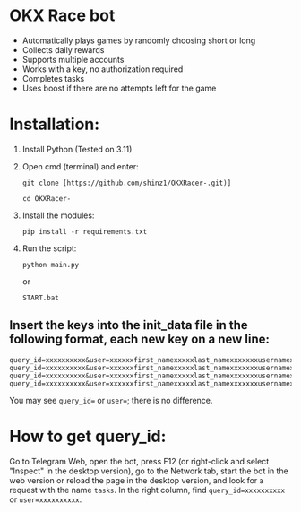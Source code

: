 # OKX Race bot

- Automatically plays games by randomly choosing short or long
- Collects daily rewards
- Supports multiple accounts
- Works with a key, no authorization required
- Completes tasks
- Uses boost if there are no attempts left for the game

# Installation:
1. Install Python (Tested on 3.11)

2. Open cmd (terminal) and enter:
   ```
   git clone [https://github.com/shinz1/OKXRacer-.git)]
   ```
   
   ```
   cd OKXRacer-
   ```
3. Install the modules:
   
   ```
   pip install -r requirements.txt
   ```

4. Run the script:
   ```
   python main.py
   ```

   or

   ```
   START.bat
   ```
   
## Insert the keys into the init_data file in the following format, each new key on a new line:
   ```
   query_id=xxxxxxxxxx&user=xxxxxxfirst_namexxxxxlast_namexxxxxxxusernamexxxxxxxlanguage_codexxxxxxxallows_write_to_pmxxxxxxx&auth_date=xxxxxx&hash=xxxxxxx
   query_id=xxxxxxxxxx&user=xxxxxxfirst_namexxxxxlast_namexxxxxxxusernamexxxxxxxlanguage_codexxxxxxxallows_write_to_pmxxxxxxx&auth_date=xxxxxx&hash=xxxxxxx
   query_id=xxxxxxxxxx&user=xxxxxxfirst_namexxxxxlast_namexxxxxxxusernamexxxxxxxlanguage_codexxxxxxxallows_write_to_pmxxxxxxx&auth_date=xxxxxx&hash=xxxxxxx
   query_id=xxxxxxxxxx&user=xxxxxxfirst_namexxxxxlast_namexxxxxxxusernamexxxxxxxlanguage_codexxxxxxxallows_write_to_pmxxxxxxx&auth_date=xxxxxx&hash=xxxxxxx
   ```
You may see `query_id=` or `user=`; there is no difference.

# How to get query_id:
Go to Telegram Web, open the bot, press F12 (or right-click and select "Inspect" in the desktop version), go to the Network tab, start the bot in the web version or reload the page in the desktop version, and look for a request with the name `tasks`. In the right column, find `query_id=xxxxxxxxxx` or `user=xxxxxxxxxx`.
